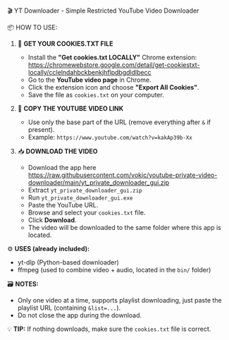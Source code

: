 🎬 YT Downloader - Simple Restricted YouTube Video Downloader

📦 HOW TO USE:

1. 🧁 **GET YOUR COOKIES.TXT FILE**

   - Install the **"Get cookies.txt LOCALLY"** Chrome extension:
     https://chromewebstore.google.com/detail/get-cookiestxt-locally/cclelndahbckbenkjhflpdbgdldlbecc
   - Go to the **YouTube video page** in Chrome.
   - Click the extension icon and choose **"Export All Cookies"**.
   - Save the file as `cookies.txt` on your computer.

2. 🔗 **COPY THE YOUTUBE VIDEO LINK**

   - Use only the base part of the URL (remove everything after `&` if present).
   - Example: `https://www.youtube.com/watch?v=kakAp39b-Xx`

3. 📥 **DOWNLOAD THE VIDEO**
   - Download the app here https://raw.githubusercontent.com/vokic/youtube-private-video-downloader/main/yt_private_downloader_gui.zip
   - Extract `yt_private_downloader_gui.zip`
   - Run `yt_private_downloader_gui.exe`
   - Paste the YouTube URL.
   - Browse and select your `cookies.txt` file.
   - Click **Download**.
   - The video will be downloaded to the same folder where this app is located.

⚙️ **USES (already included):**

- yt-dlp (Python-based downloader)
- ffmpeg (used to combine video + audio, located in the `bin/` folder)

🗃️ **NOTES:**

- Only one video at a time, supports playlist downloading, just paste the playlist URL (containing `&list=...`).
- Do not close the app during the download.

💡 **TIP:**
If nothing downloads, make sure the `cookies.txt` file is correct.
